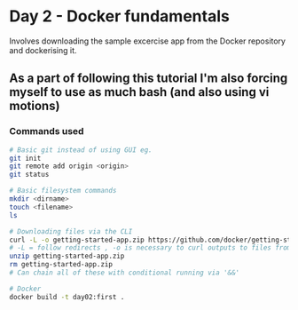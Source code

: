 # Day 2 - Docker fundamentals
Involves downloading the sample excercise app from the Docker repository and dockerising it.

## As a part of following this tutorial I'm also forcing myself to use as much bash (and also using vi motions)
### Commands used
```sh
# Basic git instead of using GUI eg.
git init
git remote add origin <origin>
git status

# Basic filesystem commands
mkdir <dirname>
touch <filename>
ls

# Downloading files via the CLI
curl -L -o getting-started-app.zip https://github.com/docker/getting-started-app/archive/refs/heads/main.zip
# -L = follow redirects , -o is necessary to curl outputs to files from stdin (equivalent to the pipe operator).
unzip getting-started-app.zip
rm getting-started-app.zip
# Can chain all of these with conditional running via '&&'

# Docker
docker build -t day02:first .

```
